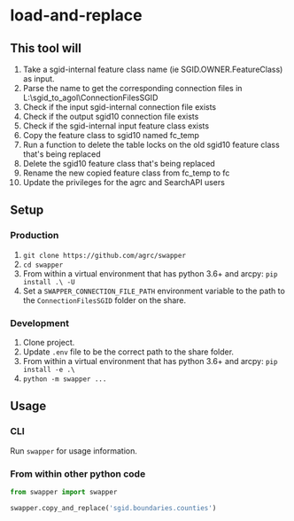 # load-and-replace

## This tool will

1. Take a sgid-internal feature class name (ie SGID.OWNER.FeatureClass) as input.
1. Parse the name to get the corresponding connection files in L:\sgid_to_agol\ConnectionFilesSGID
1. Check if the input sgid-internal connection file exists
1. Check if the output sgid10 connection file exists
1. Check if the sgid-internal input feature class exists
1. Copy the feature class to sgid10 named fc_temp
1. Run a function to delete the table locks on the old sgid10 feature class that's being replaced
1. Delete the sgid10 feature class that's being replaced
1. Rename the new copied feature class from fc_temp to fc
1. Update the privileges for the agrc and SearchAPI users

## Setup

### Production

1. `git clone https://github.com/agrc/swapper`
1. `cd swapper`
1. From within a virtual environment that has python 3.6+ and arcpy: `pip install .\ -U`
1. Set a `SWAPPER_CONNECTION_FILE_PATH` environment variable to the path to the `ConnectionFilesSGID` folder on the share.

### Development

1. Clone project.
1. Update `.env` file to be the correct path to the share folder.
1. From within a virtual environment that has python 3.6+ and arcpy: `pip install -e .\`
1. `python -m swapper ...`

## Usage

### CLI

Run `swapper` for usage information.

### From within other python code

```python
from swapper import swapper

swapper.copy_and_replace('sgid.boundaries.counties')
```
